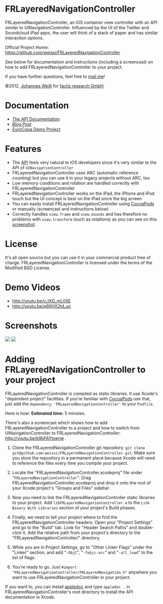 FRLayeredNavigationController
=============================

FRLayeredNavigationController, an iOS container view controller with an API
similar to UINavigationController. Influenced by the UI of the Twitter and
Soundcloud iPad apps, the user will think of a stack of paper and has similar
interaction options.

Official Project Home: https://github.com/weissi/FRLayeredNavigationController

See below for documentation and instructions (including a screencast) on how
to add FRLayeredNavigationController to your project.

If you have further questions, feel free to [mail me](mailto:weiss@tux4u.de)!

©2012, [Johannes Weiß](mailto:weiss@tux4u.de) for
[factis research GmbH](http://www.factisresearch.com).


Documentation
=============

 - [The API Documentation](http://weissi.github.com/FRLayeredNavigationController/docs/html/index.html)
 - [Blog Post](http://factisresearch.blogspot.de/2012/06/uis-for-hierachical-ipad-apps.html)
 - [EuroCopa Demo Project](https://github.com/weissi/EuroCopaInfo)


Features
========

 - The [API](http://weissi.github.com/FRLayeredNavigationController/docs/html/index.html)
   feels very natural to iOS developers since it's very similar to the API of
   `UINavigationController`
 - FRLayeredNavigationController uses ARC (automatic reference counting) but you
   can use it in your legacy projects without ARC, too
 - Low memory conditions and rotation are handled correctly with
   FRLayeredNavigationController
 - FRLayeredNavigationController works on the iPad, the iPhone and iPod touch
   but the UI concept is best on the iPad since the big screen
 - You can easily install FRLayeredNavigationController using
   [CocoaPods](http://cocoapods.org/) or manually (screencast and instructions
   below)
 - Correctly handles `view.frame` and `view.bounds` and has therefore no
   problems with `view.transform` (such as rotations) as you can see on this
   [screenshot](https://github.com/weissi/FRLayeredNavigationController/raw/master/FRLayeredNavigationControllerRotation.png).


License
=======
It's all open source but you can use it in your commercial product free of
charge. FRLayeredNavigationController is licensed under the terms of the
Modified BSD License.


Demo Videos
===========
 - http://youtu.be/v_tXD_mL05E
 - http://youtu.be/q66HX2td_uc


Screenshots
===========
[![](https://github.com/weissi/FRLayeredNavigationController/raw/master/FRLayeredNavigationControllerScreenshot1.png)](https://github.com/weissi/FRLayeredNavigationController/raw/master/FRLayeredNavigationControllerScreenshot1.png)
[![](https://github.com/weissi/FRLayeredNavigationController/raw/master/FRLayeredNavigationControllerScreenshot2.png)](https://github.com/weissi/FRLayeredNavigationController/raw/master/FRLayeredNavigationControllerScreenshot2.png)


Adding FRLayeredNavigationController to your project
====================================================

FRLayeredNavigationController is compiled as static libraries. It use Xcode's
"dependent project" facilities. If you're familiar with
[CocoaPods](http://cocoapods.org/) use that, just add the `dependency
'FRLayeredNavigationController'` to your `Podfile`.

Here is how:  **Estimated time:** 5 minutes.

There's also a screencast which shows how to add
FRLayeredNavigationController to a project and how to switch from
UINavigationController to FRLayeredNavigationController:
http://youtu.be/k9bFAYtoenw .

1. Clone the FRLayeredNavigationController git repository: `git clone
   git@github.com:weissi/FRLayeredNavigationController.git`.  Make sure you
   store the repository in a permanent place because Xcode will need to reference
   the files every time you compile your project.

2. Locate the "FRLayeredNavigationController.xcodeproj" file under
   "`FRLayeredNavigationController`". Drag
   FRLayeredNavigationController.xcodeproj and drop it onto the root of your Xcode
   project's "Groups and Files"  sidebar.

3. Now you need to link the FRLayeredNavigationController static libraries to
   your project. Add `libFRLayeredNavigationController.a` to the `Link Binary
   With Libraries` section of your project's Build phases.

4. Finally, we need to tell your project where to find the
   FRLayeredNavigationController headers.  Open your "Project Settings" and go
   to the "Build" tab. Look for "Header Search Paths" and double-click it.  Add the
   relative path from your project's directory to the
   "FRLayeredNavigationController/" directory.

5. While you are in Project Settings, go to "Other Linker Flags" under the
   "Linker" section, and add "`-ObjC`", "`-fobjc-arc`" and "`-all_load`" to the
   list of flags.

6. You're ready to go.
   Just `#import "FRLayeredNavigationController/FRLayeredNavigation.h"`
   anywhere you want to use FRLayeredNavigationController in your project.

If you want to, you can install [appledoc](http://gentlebytes.com/appledoc/)
and type `appledoc .` in FRLayeredNavigationController's root directory to
install the API documentation in Xcode.
